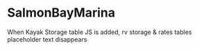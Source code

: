 # SalmonBayMarina

When Kayak Storage table JS is added, rv storage & rates tables placeholder text disappears